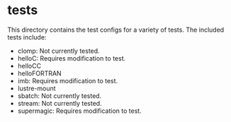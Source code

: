 # tests

This directory contains the test configs for a variety of tests.  The included
tests include:

- clomp: Not currently tested.
- helloC: Requires modification to test.
- helloCC
- helloFORTRAN
- imb: Requires modification to test.
- lustre-mount
- sbatch: Not currently tested.
- stream: Not currently tested.
- supermagic: Requires modification to test.
